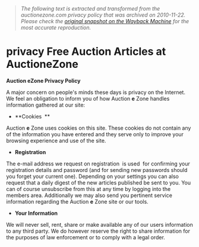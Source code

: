 > *The following text is extracted and transformed from the auctionezone.com privacy policy that was archived on 2010-11-22. Please check the [original snapshot on the Wayback Machine](https://web.archive.org/web/20101122092148id_/http%3A//www.auctionezone.com/index.php%3Fpagedb%3Dprivacy) for the most accurate reproduction.*

# privacy Free Auction Articles at AuctioneZone

**Auction eZone Privacy Policy**

A major concern on people's minds these days is privacy on the Internet. We feel an obligation to inform you of how Auction **e** Zone handles information gathered at our site:

  * **Cookies  **



Auction **e** Zone uses cookies on this site. These cookies do not contain any of the information you have entered and they serve only to improve your browsing experience and use of the site. 

  * **Registration**



The e-mail address we request on registration  is used  for confirming your registration details and password (and for sending new passwords should you forget your current one). Depending on your settings you can also request that a daily digest of the new articles published be sent to you. You can of course unsubscribe from this at any time by logging into the members area. Additionally we may also send you pertinent service information regarding the Auction **e** Zone site or our tools. 

  * **Your Information**



We will never sell, rent, share or make available any of our users information to any third party. We do however reserve the right to share information for the purposes of law enforcement or to comply with a legal order.
